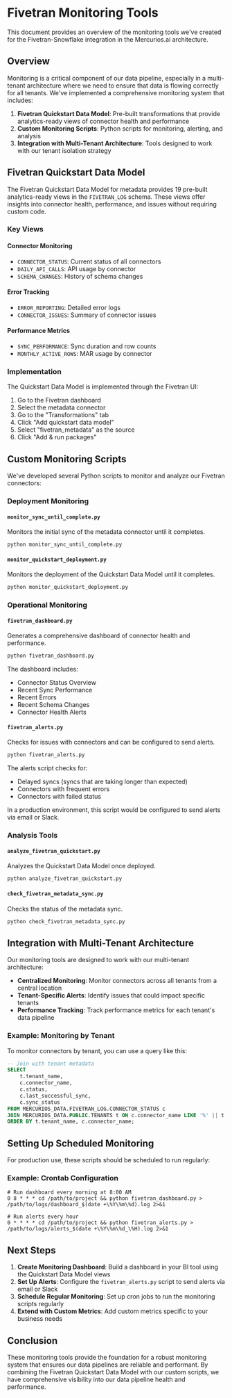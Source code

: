 # Fivetran Monitoring Tools

This document provides an overview of the monitoring tools we've created for the Fivetran-Snowflake integration in the Mercurios.ai architecture.

## Overview

Monitoring is a critical component of our data pipeline, especially in a multi-tenant architecture where we need to ensure that data is flowing correctly for all tenants. We've implemented a comprehensive monitoring system that includes:

1. **Fivetran Quickstart Data Model**: Pre-built transformations that provide analytics-ready views of connector health and performance
2. **Custom Monitoring Scripts**: Python scripts for monitoring, alerting, and analysis
3. **Integration with Multi-Tenant Architecture**: Tools designed to work with our tenant isolation strategy

## Fivetran Quickstart Data Model

The Fivetran Quickstart Data Model for metadata provides 19 pre-built analytics-ready views in the `FIVETRAN_LOG` schema. These views offer insights into connector health, performance, and issues without requiring custom code.

### Key Views

#### Connector Monitoring
- `CONNECTOR_STATUS`: Current status of all connectors
- `DAILY_API_CALLS`: API usage by connector
- `SCHEMA_CHANGES`: History of schema changes

#### Error Tracking
- `ERROR_REPORTING`: Detailed error logs
- `CONNECTOR_ISSUES`: Summary of connector issues

#### Performance Metrics
- `SYNC_PERFORMANCE`: Sync duration and row counts
- `MONTHLY_ACTIVE_ROWS`: MAR usage by connector

### Implementation

The Quickstart Data Model is implemented through the Fivetran UI:

1. Go to the Fivetran dashboard
2. Select the metadata connector
3. Go to the "Transformations" tab
4. Click "Add quickstart data model"
5. Select "fivetran_metadata" as the source
6. Click "Add & run packages"

## Custom Monitoring Scripts

We've developed several Python scripts to monitor and analyze our Fivetran connectors:

### Deployment Monitoring

#### `monitor_sync_until_complete.py`
Monitors the initial sync of the metadata connector until it completes.

```bash
python monitor_sync_until_complete.py
```

#### `monitor_quickstart_deployment.py`
Monitors the deployment of the Quickstart Data Model until it completes.

```bash
python monitor_quickstart_deployment.py
```

### Operational Monitoring

#### `fivetran_dashboard.py`
Generates a comprehensive dashboard of connector health and performance.

```bash
python fivetran_dashboard.py
```

The dashboard includes:
- Connector Status Overview
- Recent Sync Performance
- Recent Errors
- Recent Schema Changes
- Connector Health Alerts

#### `fivetran_alerts.py`
Checks for issues with connectors and can be configured to send alerts.

```bash
python fivetran_alerts.py
```

The alerts script checks for:
- Delayed syncs (syncs that are taking longer than expected)
- Connectors with frequent errors
- Connectors with failed status

In a production environment, this script would be configured to send alerts via email or Slack.

### Analysis Tools

#### `analyze_fivetran_quickstart.py`
Analyzes the Quickstart Data Model once deployed.

```bash
python analyze_fivetran_quickstart.py
```

#### `check_fivetran_metadata_sync.py`
Checks the status of the metadata sync.

```bash
python check_fivetran_metadata_sync.py
```

## Integration with Multi-Tenant Architecture

Our monitoring tools are designed to work with our multi-tenant architecture:

- **Centralized Monitoring**: Monitor connectors across all tenants from a central location
- **Tenant-Specific Alerts**: Identify issues that could impact specific tenants
- **Performance Tracking**: Track performance metrics for each tenant's data pipeline

### Example: Monitoring by Tenant

To monitor connectors by tenant, you can use a query like this:

```sql
-- Join with tenant metadata
SELECT 
    t.tenant_name,
    c.connector_name,
    c.status,
    c.last_successful_sync,
    c.sync_status
FROM MERCURIOS_DATA.FIVETRAN_LOG.CONNECTOR_STATUS c
JOIN MERCURIOS_DATA.PUBLIC.TENANTS t ON c.connector_name LIKE '%' || t.tenant_id || '%'
ORDER BY t.tenant_name, c.connector_name;
```

## Setting Up Scheduled Monitoring

For production use, these scripts should be scheduled to run regularly:

### Example: Crontab Configuration

```
# Run dashboard every morning at 8:00 AM
0 8 * * * cd /path/to/project && python fivetran_dashboard.py > /path/to/logs/dashboard_$(date +\%Y\%m\%d).log 2>&1

# Run alerts every hour
0 * * * * cd /path/to/project && python fivetran_alerts.py > /path/to/logs/alerts_$(date +\%Y\%m\%d_\%H).log 2>&1
```

## Next Steps

1. **Create Monitoring Dashboard**: Build a dashboard in your BI tool using the Quickstart Data Model views
2. **Set Up Alerts**: Configure the `fivetran_alerts.py` script to send alerts via email or Slack
3. **Schedule Regular Monitoring**: Set up cron jobs to run the monitoring scripts regularly
4. **Extend with Custom Metrics**: Add custom metrics specific to your business needs

## Conclusion

These monitoring tools provide the foundation for a robust monitoring system that ensures our data pipelines are reliable and performant. By combining the Fivetran Quickstart Data Model with our custom scripts, we have comprehensive visibility into our data pipeline health and performance.
